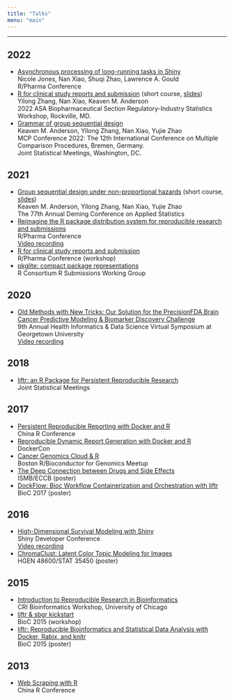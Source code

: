 ```yaml
---
title: "Talks"
menu: "main"
---
```


<hr>

## 2022

- [Asynchronous processing of long-running tasks in Shiny](https://rinpharma.com/publication/rinpharma_290/) <br>
  Nicole Jones, Nan Xiao, Shuqi Zhao, Lawrence A. Gould <br>
  R/Pharma Conference
- [R for clinical study reports and submission](https://ww2.amstat.org/meetings/biop/2022/shortcourses.cfm) (short course, [slides](https://r4csr.org/slides/fda-workshop-slides.html)) <br>
  Yilong Zhang, Nan Xiao, Keaven M. Anderson <br>
  2022 ASA Biopharmaceutical Section Regulatory-Industry Statistics Workshop, Rockville, MD.
- [Grammar of group sequential design](https://keaven.github.io/talks/grammar-of-gsd-bremen/) <br>
  Keaven M. Anderson, Yilong Zhang, Nan Xiao, Yujie Zhao <br>
  MCP Conference 2022: The 12th International Conference on Multiple Comparison Procedures, Bremen, Germany. <br>
  Joint Statistical Meetings, Washington, DC.

## 2021

- [Group sequential design under non-proportional hazards](https://keaven.github.io/gsd-deming/) (short course, [slides](https://keaven.github.io/gsd-deming/slides/)) <br>
  Keaven M. Anderson, Yilong Zhang, Nan Xiao, Yujie Zhao <br>
  The 77th Annual Deming Conference on Applied Statistics
- [Reimagine the R package distribution system for reproducible research and submissions](https://nanx.me/talks/reimagine-rpkgs/) <br>
  R/Pharma Conference <br>
  [Video recording](https://www.youtube.com/watch?v=uqe8mFvOjUA)
- [R for clinical study reports and submission](https://r4csr.org/) <br>
  R/Pharma Conference (workshop)
- [pkglite: compact package representations](https://nanx.me/talks/pkglite-r-consortium/) <br>
  R Consortium R Submissions Working Group

## 2020

- [Old Methods with New Tricks: Our Solution for the PrecisionFDA Brain Cancer Predictive Modeling & Biomarker Discovery Challenge](https://nanx.me/talks/icbi-symposium-precisionfda-nanxiao.pdf) <br>
  9th Annual Health Informatics & Data Science Virtual Symposium at Georgetown University <br>
  [Video recording](https://vimeo.com/645442190)

## 2018

- [liftr: an R Package for Persistent Reproducible Research](https://nanx.me/talks/jsm2018-liftr-nanxiao.pdf) <br>
  Joint Statistical Meetings

## 2017

- [Persistent Reproducible Reporting with Docker and R](https://nanx.me/talks/chinar2017-liftr-nanxiao.pdf) <br>
  China R Conference
- [Reproducible Dynamic Report Generation with Docker and R](https://nanx.me/talks/dockercon2017-liftr-nanxiao.pdf) <br>
  DockerCon
- [Cancer Genomics Cloud & R](https://nanx.me/talks/bioc-meetup-cgc-170112.pdf) <br>
  Boston R/Bioconductor for Genomics Meetup
- [The Deep Connection between Drugs and Side Effects](https://nanx.me/posters/deep-drug-adr-poster-iscb.pdf) <br>
  ISMB/ECCB (poster)
- [DockFlow: Bioc Workflow Containerization and Orchestration with liftr](https://nanx.me/posters/dockflow-poster-bioc2017.pdf) <br>
  BioC 2017 (poster)

## 2016

- [High-Dimensional Survival Modeling with Shiny](https://nanx.me/talks/shinydevcon2016-lightning-nanxiao.pdf) <br>
  Shiny Developer Conference <br>
  [Video recording](https://www.rstudio.com/resources/shiny-dev-con/survival-modeling/)
- [ChromaClust: Latent Color Topic Modeling for Images](https://nanx.me/posters/chromaclust-poster-hg48600.pdf) <br>
  HGEN 48600/STAT 35450 (poster)

## 2015

- [Introduction to Reproducible Research in Bioinformatics](https://nanx.me/talks/cri2015-reproducible-research-nanxiao.pdf) <br>
  CRI Bioinformatics Workshop, University of Chicago
- [liftr & sbgr kickstart](https://www.bioconductor.org/help/course-materials/2015/BioC2015/bioc2015-workshop-nanxiao.pdf) <br>
  BioC 2015 (workshop)
- [liftr: Reproducible Bioinformatics and Statistical Data Analysis with Docker, Rabix, and knitr](https://nanx.me/posters/liftr-poster-bioc2015.pdf) <br>
  BioC 2015 (poster)

## 2013

- [Web Scraping with R](https://nanx.me/talks/web-scraping-with-r-nanxiao.pdf) <br>
  China R Conference
